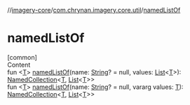 //[imagery-core](../../index.md)/[com.chrynan.imagery.core.util](index.md)/[namedListOf](named-list-of.md)



# namedListOf  
[common]  
Content  
fun <[T](named-list-of.md)> [namedListOf](named-list-of.md)(name: [String](https://kotlinlang.org/api/latest/jvm/stdlib/kotlin/-string/index.html)? = null, values: [List](https://kotlinlang.org/api/latest/jvm/stdlib/kotlin.collections/-list/index.html)<[T](named-list-of.md)>): [NamedCollection](../com.chrynan.imagery.core.model/-named-collection/index.md)<[T](named-list-of.md), [List](https://kotlinlang.org/api/latest/jvm/stdlib/kotlin.collections/-list/index.html)<[T](named-list-of.md)>>  
fun <[T](named-list-of.md)> [namedListOf](named-list-of.md)(name: [String](https://kotlinlang.org/api/latest/jvm/stdlib/kotlin/-string/index.html)? = null, vararg values: [T](named-list-of.md)): [NamedCollection](../com.chrynan.imagery.core.model/-named-collection/index.md)<[T](named-list-of.md), [List](https://kotlinlang.org/api/latest/jvm/stdlib/kotlin.collections/-list/index.html)<[T](named-list-of.md)>>  



